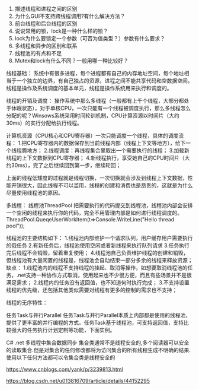 1. 描述线程和进程之间的区别
2. 为什么GUI不支持跨线程调用?有什么解决方法？
3. 前台线程和后台线程的区别
4. 说说常用的锁，lock是一种什么样的锁？
5. lock为什么要锁定一个参数（可否为值类型？）参数有什么要求？
6. 多线程和异步的区别和联系
7. 线程池的有点和不足
8. Mutex和lock有什么不同？一般用哪一种比较好？

线程基础：
系统中有很多进程，每个进程都有自己的内存地址空间，每个地址相当于一个独立的边界，有自己独占的资源，进程之间不能共享代码和空数据空间。线程是操作及系统调度的基本单元，线程是操作系统用来执行和调度的。

线程的开销及调度：
操作系统中那么多线程（一般都有上千个线程，大部分都处于休眠状态），对于单核CPU，一次只能有一个线程被调度执行，那么多线程怎么分配的呢？Winsows系统采用时间轮训机制，CPU计算资源以时间片（大约30ms）的实行分配给执行线程。

计算机资源（CPU核心和CPU寄存器）一次只能调度一个线程，具体的调度流程： 
 1.把CPU寄存器内的数据保存到当前线程内部（线程上下文等地方），给下一个线程腾地方；
 2.线程调度：再线程集合里取出一个需要执行的线程；
 3.加载新线程的上下文数据到CPU寄存器；
 4.新线程执行，享受她自己的CPU时间片（大约30ms），完了之后继续回到第一步，继续轮回；

上面的线程低矮度的过程就是线程切换，一次切换就会涉及到线程上下文数据，性能开销很大，因此线程不可以滥用，线程的创建和消费也是昂贵的，这就是为什么尽量使用线程池的原因。


多线程：
线程池ThreadPool
把需要执行的代码提交到线程池，线程池内部会安排一个空闲的线程来执行你的代码，完全不用管理内部是如何进行线程调度的。
ThreadPool.QueqeUserWorkItem(t=>Console.WriteLine("Hello thread pool"));

线程池的主要结构如下：
1.线程池内部维护一个请求队列，用户缓存用户需要执行的俄任务
2.有新任务后，线程池使用空闲或者新线程来执行队列请求
3.任务执行完后线程不会销毁，留着重复使用；
4.线程池自己负责维护线程的创建和销毁，但线程池有大量闲置的线程是，线程池会自动结束一部分多余的线程来释放资源；
缺点：
 1.线程池内的线程不支持线程的挂起、取消等操作，如想要取消线程池的任务，.net支持一种协作方式取消，使用起来也不少很方便，而且有些场景并不是很满足需求；
 2.线程内的任务没有返回值，也不知道何时执行完成；
 3.不支持设置线程的优先级，还包括其他类似需要对线程有更多的控制的需求也不支持；

线程的无序特性：


任务Task与并行Parallel
任务Task与并行Parallel本质上内部都是使用的线程池，提供了更丰富的并行编程的方式。任务Task基于线程池，可支持返回值，支持比较强大的任务执行计划定制等功能，下面实例。





C# .net 多线程中集合数据同步
集合类通常不是线程安全的,多个阅读器可以安全的读取集合.但是对集合的任何修改都将为访问集合的所有线程生成不明确的结果.使用以下任何方法都可以令集合类是线程安全的


https://www.cnblogs.com/yank/p/3239813.html


https://blog.csdn.net/u013816709/article/details/44152295




